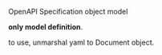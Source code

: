 OpenAPI Specification object model

**only model definition**.

to use, unmarshal yaml to Document object.
